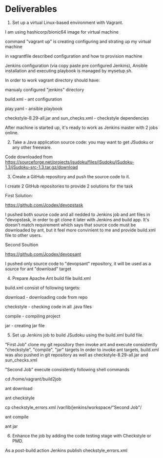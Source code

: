 # Deliverables

1. Set up a virtual Linux-based environment with Vagrant.
  
I am using hashicorp/bionic64 image for virtual machine

command "vagrant up" is creating configuring and strating up my virtual machine

in vagrantfile described configuration and how to provision machine

Jenkins configuration (via copy paste pre configured Jenkins), Ansible installation and executing playbook is managed by mysetup.sh. 

In order to work vagrant directory should have: 

manualy configured "jenkins" directory

build.xml - ant configuration

play.yaml - ansible playbook

checkstyle-8.29-all.jar and sun_checks.xml - checkstyle dependencies

After machine is started up, it's ready to work as Jenkins master with 2 jobs online.

2. Take a Java application source code: you may want to get JSudoku or any other freeware.

Code downloaded from https://sourceforge.net/projects/jsudoku/files/jSudoku/jSudoku-1.3/jSudoku-src-1.3.tar.gz/download
  
3. Create a GitHub repository and push the source code to it.

I create 2 GitHub repositories to provide 2 solutions for the task

First Solution:

https://github.com/Jcodex/devopstask

I pushed both source code and all nedded to Jenkins job and ant files in "devopstask, in order to git clone it later with Jenkins and build app. It's doesn't match requirement which says that source code must be downloaded by ant, but it feel more convinient to me and provide build.xml file to other users.

Second Soultion

https://github.com/Jcodex/devopsant

I pushed only source code to "devopsant" repository, it will be used as a source for ant "download" target
  
4. Prepare Apache Ant build file build.xml

build.xml consist of following targets:

  download - downloading code from repo
  
  checkstyle - checking code in all .java files
  
  compile - compiling project
  
  jar - creating jar file

5. Set up Jenkins job to build JSudoku using the build.xml build file.

"First Job" clone my git repository then invoke ant and execute consistently "checkstyle", "compile", "jar" targets
In order to invoke ant targets, build.xml was also pushed in git repository as well as checkstyle-8.29-all.jar and sun_checks.xml

"Second Job" execute consistently following shell commands

cd /home/vagrant/build2job

ant download

ant checkstyle

cp checkstyle_errors.xml /var/lib/jenkins/workspace/"Second Job"/

ant compile

ant jar
  
6. Enhance the job by adding the code testing stage with Checkstyle or PMD.

As a post-build action Jenkins publish checkstyle_errors.xml


